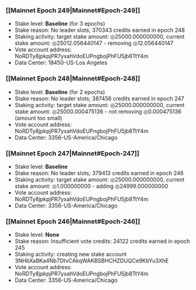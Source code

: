 ### [[Mainnet Epoch 249|Mainnet#Epoch-249]]
* Stake level: **Baseline** (for 3 epochs)
* Stake reason: No leader slots; 370343 credits earned in epoch 248
* Staking activity: target stake amount: ◎25000.000000000, current stake amount: ◎25012.056440147 - removing ◎12.056440147
* Vote account address: NoRDTy8jpkpjPR7yxahVdoEUPngbojPhFU5jb8TtY4m
* Data Center: 18450-US-Los Angeles
### [[Mainnet Epoch 248|Mainnet#Epoch-248]]
* Stake level: **Baseline** (for 2 epochs)
* Stake reason: No leader slots; 387456 credits earned in epoch 247
* Staking activity: target stake amount: ◎25000.000000000, current stake amount: ◎25000.000475136 - not removing ◎0.000475136 (amount too small)
* Vote account address: NoRDTy8jpkpjPR7yxahVdoEUPngbojPhFU5jb8TtY4m
* Data Center: 3356-US-America/Chicago
### [[Mainnet Epoch 247|Mainnet#Epoch-247]]
* Stake level: **Baseline**
* Stake reason: No leader slots; 379413 credits earned in epoch 246
* Staking activity: target stake amount: ◎25000.000000000, current stake amount: ◎1.000000000 - adding ◎24999.000000000
* Vote account address: NoRDTy8jpkpjPR7yxahVdoEUPngbojPhFU5jb8TtY4m
* Data Center: 3356-US-America/Chicago
### [[Mainnet Epoch 246|Mainnet#Epoch-246]]
* Stake level: **None**
* Stake reason: Insufficient vote credits: 24122 credits earned in epoch 245
* Staking activity: creating new stake account 3NHbXaBKa4Nb7DtvCAkqWAKBSBHCHZDUQCe9KbYu3XhE
* Vote account address: NoRDTy8jpkpjPR7yxahVdoEUPngbojPhFU5jb8TtY4m
* Data Center: 3356-US-America/Chicago